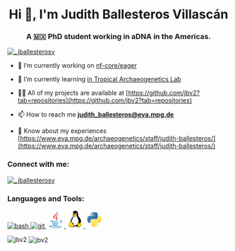 <h1 align="center">Hi 👋, I'm Judith Ballesteros Villascán</h1>
<h3 align="center">A 🇲🇽 PhD student working in aDNA in the Americas.</h3>

<p align="left"> <a href="https://twitter.com/_jballesterosv" target="blank"><img src="https://img.shields.io/twitter/follow/_jballesterosv?logo=twitter&style=for-the-badge" alt="_jballesterosv" /></a> </p>

- 🧬 I’m currently working on [nf-core/eager](https://github.com/nf-core/eager)

- 🌱 I’m currently learning [in Tropical Archaeogenetics Lab](https://www.eva.mpg.de/archaeogenetics/staff/)

- 👨‍💻 All of my projects are available at [https://github.com/jbv2?tab=repositories](https://github.com/jbv2?tab=repositories)

- 📫 How to reach me **judith_ballesteros@eva.mpg.de**

- 📄 Know about my experiences [https://www.eva.mpg.de/archaeogenetics/staff/judith-ballesteros/](https://www.eva.mpg.de/archaeogenetics/staff/judith-ballesteros/)

<h3 align="left">Connect with me:</h3>
<p align="left">
<a href="https://twitter.com/_jballesterosv" target="blank"><img align="center" src="https://raw.githubusercontent.com/rahuldkjain/github-profile-readme-generator/master/src/images/icons/Social/twitter.svg" alt="_jballesterosv" height="30" width="40" /></a>
</p>

<h3 align="left">Languages and Tools:</h3>
<p align="left"> <a href="https://www.gnu.org/software/bash/" target="_blank" rel="noreferrer"> <img src="https://www.vectorlogo.zone/logos/gnu_bash/gnu_bash-icon.svg" alt="bash" width="40" height="40"/> </a> <a href="https://git-scm.com/" target="_blank" rel="noreferrer"> <img src="https://www.vectorlogo.zone/logos/git-scm/git-scm-icon.svg" alt="git" width="40" height="40"/> </a> <a href="https://www.java.com" target="_blank" rel="noreferrer"> <img src="https://raw.githubusercontent.com/devicons/devicon/master/icons/java/java-original.svg" alt="java" width="40" height="40"/> </a> <a href="https://www.linux.org/" target="_blank" rel="noreferrer"> <img src="https://raw.githubusercontent.com/devicons/devicon/master/icons/linux/linux-original.svg" alt="linux" width="40" height="40"/> </a> <a href="https://www.python.org" target="_blank" rel="noreferrer"> <img src="https://raw.githubusercontent.com/devicons/devicon/master/icons/python/python-original.svg" alt="python" width="40" height="40"/> </a> </p>

<p><img align="left" src="https://github-readme-stats.vercel.app/api/top-langs?username=jbv2&show_icons=true&locale=en&layout=compact" alt="jbv2" /></p>

<p>&nbsp;<img align="center" src="https://github-readme-stats.vercel.app/api?username=jbv2&show_icons=true&locale=en" alt="jbv2" /></p>

